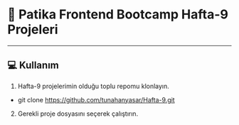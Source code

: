 #  📜 Patika Frontend Bootcamp Hafta-9 Projeleri

---

## :computer: Kullanım

1.  Hafta-9 projelerimin olduğu toplu repomu klonlayın.
*   git clone https://github.com/tunahanyasar/Hafta-9.git
2. Gerekli proje dosyasını seçerek çalıştırın.
